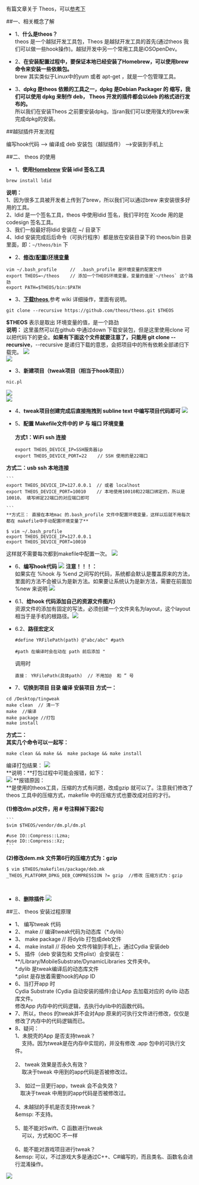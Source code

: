 有篇文章关于 Theos，可以[参考下](https://www.jianshu.com/p/307243ea40e4)

##一、相关概念了解

- 1、**什么是theos？**<br>theos 是一个越狱开发工具包，Theos 是越狱开发工具的首先(通过theos 我们可以做一些hook操作)。越狱开发中另一个常用工具是iOSOpenDev。

- 2、**在安装配置过程中，要保证本地已经安装了Homebrew，可以使用brew 命令来安装一些依赖包。**<br> brew 其实类似于Linux中的yum 或者 apt-get ，就是一个包管理工具。


- 3、**dpkg 是theos 依赖的工具之一，dpkg 是Debian Packager 的 缩写，我们可以使用 dpkg 来制作 deb， Theos  开发的插件都会以deb 的格式进行发布的。**<br>所以我们在安装Theos 之前要安装dpkg，当ran我们可以使用强大的brew来完成dpkg的安装。


##越狱插件开发流程

编写hook代码 --> 编译成 deb 安装包（越狱插件） -->安装到手机上



##二、 theos 的使用

- 1、**使用[Homebrew](https://brew.sh/index_zh-cn.html) 安装 idid 签名工具**
```
brew install ldid  
```
**说明：**<br>1、因为很多工具被开发者上传到了brew，所以我们可以通过brew 来安装很多好用的工具。<br>2、ldid 是一个签名工具，theos 中使用ldid 签名，我们平时在 Xcode 用的是codesign 签名工具。<br>3、我们一般最好将ldid 安装在 ~/ 目录下<br>4、ldid 安装完成后后命令（可执行程序）都是放在安装目录下的 theos/bin 目录里面，即：`~/theos/bin` 下
<br>

- 2、**[修改(配置)环境变量](/004huan-jing-bian-liang.md)**
```
vim ~/.bash_profile     //  .bash_profile 是环境变量的配置文件
export THEOS=~/theos    // 添加一个THEOS环境变量，变量的值是`~/theos` 这个路劲
export PATH=$THEOS/bin:$PATH
```




- 3、**[下载theos](https://github.com/theos/theos/wiki)**,参考 wiki 详细操作，里面有说明。
```
git clone --recursive https://github.com/theos/theos.git $THEOS
```
**$THEOS** 表示是取出 环境变量的值，是一个路劲<BR>
**说明：** 这里虽然可以在github 中通过down 下载安装包，但是这里使用clone 可以把代码下的更全。**如果有下面这个文件就要注意了，只能用 git clone --recursive**，--recursive 是递归下载的意思，会把项目中的所有依赖全部递归下载完。 
![](/assets/Snip20180602_1.png)<br>
![](/assets/Snip20180602_2.png)

- 3、**新建项目（tweak项目（相当于hook项目））**
```
nic.pl
```
![](/assets/Snip20180602_3.png)
<br>
![](/assets/Snip20180602_4.png)


- 4、**tweak项目创建完成后直接拖拽到 subline text 中编写项目代码即可**
![](/assets/Snip20180602_5.png)

- 5、**配置 Makefile文件中的 IP 与 端口 环境变量**<br><br>**方式1：WiFi ssh 连接**
    ```
    export THEOS_DEVICE_IP=SSH服务器ip
    export THEOS_DEVICE_PORT=22    // SSH 使用的是22端口
    ```
**方式二：usb ssh 本地连接**

    ```
    export THEOS_DEVICE_IP=127.0.0.1  // 或者 localhost
    export THEOS_DEVICE_PORT=10010    // 本地使用10010和22端口绑定的，所以是10010， 填写绑定22端口的对应端口即可

    ```
    **方式三： 直接在本地mac 的.bash_profile 文件中配置环境变量，这样以后就不用每次都在 makefile中手动配置环境变量了**
```
$ vim ~/.bash_profile 
export THEOS_DEVICE_IP=127.0.0.1
export THEOS_DEVICE_PORT=10010
```
这样就不需要每次都到makefile中配置一次。
![](/assets/Snip20180602_7.png)
    
    
- 6、**编写hook代码**
![](/assets/Snip20180602_12.png)
**注意！！！：**<br> 如果实在 %hook 与 %end 之间写的代码，系统都会默认是覆盖原来的方法，里面的方法不会被认为是新方法。如果要让系统认为是新方法，需要在前面加 %new 来说明
![](/assets/Snip20180603_2.png)


- 6.1、**给hook 代码添加自己的资源文件图片）**<br>资源文件的添加有固定的写法，必须创建一个文件夹名为layout，这个layout 相当于是手机的根路径。![](/assets/Snip20180603_4.png)

- 6.2、**路径宏定义**

    ```
    #define YRFilePath(path) @"abc/abc" #path

    #path 在编译时会在动在 path 前后添加 "
    ```
    调用时
    ```
    直接： YRFilePath(具体path)  // 不用加@  和 ” 号
    ```





- 7、**切换到项目 目录 编译  安装项目**
**方式一：**
```
cd /Desktop/tingweak
make clean  // 清一下
make  //编译
make package //打包
make install
```
**方式二：**<br>**其实几个命令可以一起写：**
```
make clean && make &&  make package && make install 
```
编译打包结果：
![](/assets/Snip20180602_15.png)<br>
**说明：**打包过程中可能会报错，如下：<br>
![](/assets/Snip20180602_14.png)
**报错原因：<br>**是使用的theos工具，压缩的方式有问题，改成gzip 就可以了。注意我们修改了theos 工具中的压缩方式，makefile 中的压缩方式也要改成对应的才行。<br> <br> **(1)修改dm.pl文件，用 # 号注释掉下面2句**

    ```
    $vim $THEOS/vendor/dm.pl/dm.pl

    #use IO::Compress::Lzma;
    #use IO::Compress::Xz;
    ```
**(2)修改dem.mk 文件第6行的压缩方式为：gzip**
```
$ vim $THEOS/makefiles/package/deb.mk
_THEOS_PLATFORM_DPKG_DEB_COMPRESSION ?= gzip  //修改 压缩方式为：gzip
```
<br>

- 8、**删除插件**
![](/assets/Snip20180602_16.png)




        
##三、 theos 安装过程原理

- 1、 编写tweak 代码
- 2、 make  // 编译tweak代码为动态库（*.dylib）
- 3、 make package  // 将dylib 打包成deb文件
- 4、 make install //  将deb 文件传输到手机上，通过Cydia 安装deb
- 5、 插件（deb 安装包和 文件plist）会安装在：**/Library/MobileSubstrate/DynamicLibraries 文件夹中。<br> *.dylib 是tweak编译后的动态库文件<br> *.plist 是存放着需要hook的App ID 
- 6、当打开app 时<br>Cydia Substrate (Cydia 自动安装的插件)会让App 去加载对应的 dylib 动态库文件。<br> 修改App 内存中的代码逻辑，去执行dylib中的函数代码。
- 7、所以，theos 的tweak并不会对App 原来的可执行文件进行修改，仅仅是修改了内存中的代码逻辑而已。
- 8、疑问：<br> 1、未脱壳的App 是否支持tweak？<br>&emsp; 支持。因为tweak是在内存中实现的，并没有修改 .app 包中的可执行文件。<br><br>2、 tweak 效果是否永久有效？<br>&emsp; 取决于tweak 中用到的app代码是否被修改过。<br><br>3、 如过一旦更行app，tweak 会不会失效？<br> &emsp;取决于tweak 中用到的app代码是否被修改过。<br><br>4、未越狱的手机是否支持tweak？<br>&emsp: 不支持。<br><br>5、能不能对Swift、C 函数进行tweak <br>&emsp; 可以，方式和OC 不一样 <br><br> 6、能不能对游戏项目进行tweak？<br>&emsp: 可以，不过游戏大多是通过C++、C#编写的，而且类名、函数名会进行混淆操作。

![](/assets/Snip20180603_5.png)








